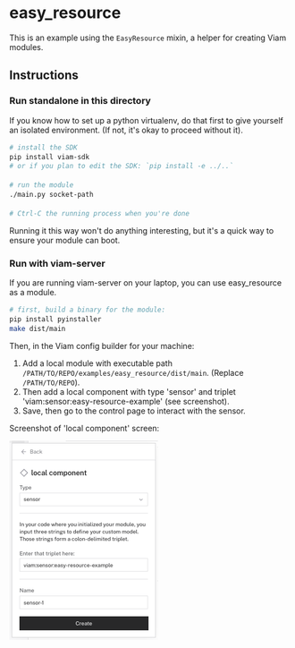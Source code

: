 # easy_resource

This is an example using the `EasyResource` mixin, a helper for creating Viam modules.

## Instructions

### Run standalone in this directory

If you know how to set up a python virtualenv, do that first to give yourself an isolated environment. (If not, it's okay to proceed without it).

```sh
# install the SDK
pip install viam-sdk
# or if you plan to edit the SDK: `pip install -e ../..`

# run the module
./main.py socket-path

# Ctrl-C the running process when you're done
```

Running it this way won't do anything interesting, but it's a quick way to ensure your module can boot.

### Run with viam-server

If you are running viam-server on your laptop, you can use easy_resource as a module.

```sh
# first, build a binary for the module:
pip install pyinstaller
make dist/main
```

Then, in the Viam config builder for your machine:
1. Add a local module with executable path `/PATH/TO/REPO/examples/easy_resource/dist/main`. (Replace `/PATH/TO/REPO`).
1. Then add a local component with type 'sensor' and triplet 'viam:sensor:easy-resource-example' (see screenshot).
1. Save, then go to the control page to interact with the sensor.

Screenshot of 'local component' screen:

![Screenshot showing type and triplet of local component](./add-sensor.png)
